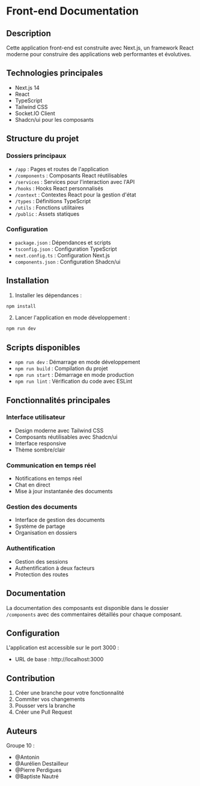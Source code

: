 # Front-end Documentation

## Description
Cette application front-end est construite avec Next.js, un framework React moderne pour construire des applications web performantes et évolutives.

## Technologies principales
- Next.js 14
- React
- TypeScript
- Tailwind CSS
- Socket.IO Client
- Shadcn/ui pour les composants

## Structure du projet

### Dossiers principaux
- `/app` : Pages et routes de l'application
- `/components` : Composants React réutilisables
- `/services` : Services pour l'interaction avec l'API
- `/hooks` : Hooks React personnalisés
- `/context` : Contextes React pour la gestion d'état
- `/types` : Définitions TypeScript
- `/utils` : Fonctions utilitaires
- `/public` : Assets statiques

### Configuration
- `package.json` : Dépendances et scripts
- `tsconfig.json` : Configuration TypeScript
- `next.config.ts` : Configuration Next.js
- `components.json` : Configuration Shadcn/ui

## Installation

1. Installer les dépendances :
```bash
npm install
```

2. Lancer l'application en mode développement :
```bash
npm run dev
```

## Scripts disponibles

- `npm run dev` : Démarrage en mode développement
- `npm run build` : Compilation du projet
- `npm run start` : Démarrage en mode production
- `npm run lint` : Vérification du code avec ESLint

## Fonctionnalités principales

### Interface utilisateur
- Design moderne avec Tailwind CSS
- Composants réutilisables avec Shadcn/ui
- Interface responsive
- Thème sombre/clair

### Communication en temps réel
- Notifications en temps réel
- Chat en direct
- Mise à jour instantanée des documents

### Gestion des documents
- Interface de gestion des documents
- Système de partage
- Organisation en dossiers

### Authentification
- Gestion des sessions
- Authentification à deux facteurs
- Protection des routes

## Documentation
La documentation des composants est disponible dans le dossier `/components` avec des commentaires détaillés pour chaque composant.

## Configuration
L'application est accessible sur le port 3000 :
- URL de base : http://localhost:3000

## Contribution
1. Créer une branche pour votre fonctionnalité
2. Commiter vos changements
3. Pousser vers la branche
4. Créer une Pull Request

## Auteurs
Groupe 10 :
- @Antonin
- @Aurélien Destailleur
- @Pierre Perdigues
- @Baptiste Nautré
